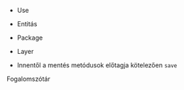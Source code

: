 * Use
* Entitás
* Package

* Layer
 
* Innentől a mentés metódusok előtagja kötelezően `save`

Fogalomszótár

